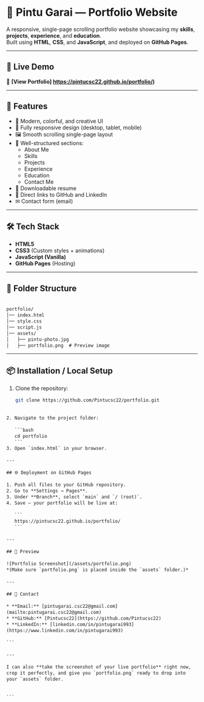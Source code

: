 # 🌟 Pintu Garai — Portfolio Website

A responsive, single-page scrolling portfolio website showcasing my **skills**, **projects**, **experience**, and **education**.  
Built using **HTML**, **CSS**, and **JavaScript**, and deployed on **GitHub Pages**.

---

## 🚀 Live Demo
🔗 **[View Portfolio] https://pintucsc22.github.io/portfolio/)**  

---

## 📌 Features
- 🎨 Modern, colorful, and creative UI
- 📱 Fully responsive design (desktop, tablet, mobile)
- 🖼 Smooth scrolling single-page layout
- 📂 Well-structured sections:
  - About Me
  - Skills
  - Projects
  - Experience
  - Education
  - Contact Me
- 📄 Downloadable resume
- 🔗 Direct links to GitHub and LinkedIn
- ✉ Contact form (email)

---

## 🛠 Tech Stack
- **HTML5**
- **CSS3** (Custom styles + animations)
- **JavaScript (Vanilla)**
- **GitHub Pages** (Hosting)

---

## 📂 Folder Structure
```

portfolio/
│── index.html
│── style.css
│── script.js
│── assets/
│   ├── pintu-photo.jpg
│   ├── portfolio.png  # Preview image

````

---

## 📦 Installation / Local Setup
1. Clone the repository:
   ```bash
   git clone https://github.com/Pintucsc22/portfolio.git
````

2. Navigate to the project folder:

   ```bash
   cd portfolio
   ```
3. Open `index.html` in your browser.

---

## 🌐 Deployment on GitHub Pages

1. Push all files to your GitHub repository.
2. Go to **Settings → Pages**.
3. Under **Branch**, select `main` and `/ (root)`.
4. Save — your portfolio will be live at:

   ```
   https://pintucsc22.github.io/portfolio/
   ```

---

## 📸 Preview

![Portfolio Screenshot](/assets/portfolio.png)
*(Make sure `portfolio.png` is placed inside the `assets` folder.)*

---

## 📧 Contact

* **Email:** [pintugarai.csc22@gmail.com](mailto:pintugarai.csc22@gmail.com)
* **GitHub:** [Pintucsc22](https://github.com/Pintucsc22)
* **LinkedIn:** [linkedin.com/in/pintugarai993](https://www.linkedin.com/in/pintugarai993)

```

---

I can also **take the screenshot of your live portfolio** right now, crop it perfectly, and give you `portfolio.png` ready to drop into your `assets` folder.  


```


